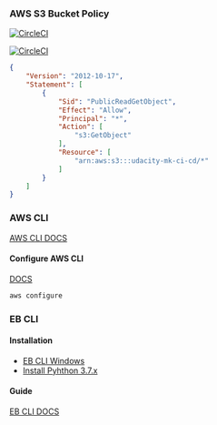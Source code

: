 ### AWS S3 Bucket Policy 
[![CircleCI](https://circleci.com/gh/mahkassem/awsdeployment/tree/main.svg?style=svg)](https://circleci.com/gh/mahkassem/awsdeployment/tree/main)

[![CircleCI](https://dl.circleci.com/insights-snapshot/gh/mahkassem/awsdeployment/main/build-deploy/badge.svg?window=30d)](https://app.circleci.com/insights/github/mahkassem/awsdeployment/workflows/build-deploy/overview?branch=main&reporting-window=last-30-days&insights-snapshot=true)

```json
{
    "Version": "2012-10-17",
    "Statement": [
        {
            "Sid": "PublicReadGetObject",
            "Effect": "Allow",
            "Principal": "*",
            "Action": [
                "s3:GetObject"
            ],
            "Resource": [
                "arn:aws:s3:::udacity-mk-ci-cd/*"
            ]
        }
    ]
}
```

### AWS CLI
[AWS CLI DOCS](https://docs.aws.amazon.com/cli/latest/userguide/getting-started-install.html)

#### Configure AWS CLI
[DOCS](https://docs.aws.amazon.com/cli/latest/userguide/cli-chap-configure.html)
```bash
aws configure
```

### EB CLI

####  Installation
  - [EB CLI Windows](https://docs.aws.amazon.com/elasticbeanstalk/latest/dg/eb-cli3-install-windows.html)
  - [Install Pyhthon 3.7.x](https://www.python.org/downloads/windows/)

#### Guide
[EB CLI DOCS](https://docs.aws.amazon.com/elasticbeanstalk/latest/dg/eb-cli3-getting-started.html)
